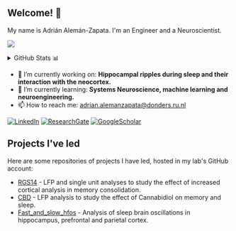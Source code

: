 ## Welcome! :wave: 

My name is Adrián Alemán-Zapata. I'm an Engineer and a Neuroscientist. 

![](https://komarev.com/ghpvc/?username=Aleman-Z&color=green)

<details>
  - <summary>GitHub Stats 📊</summary>
  <img src = "https://github-readme-stats.vercel.app/api?username=Aleman-Z&show_icons=true&theme=calm&layout=compact&custom_title=Aleman-Z GitHub stats">
  <img src = "https://github-readme-stats.vercel.app/api/top-langs/?username=Aleman-Z&theme=calm">
</details>

- 🔭 I’m currently working on: __Hippocampal ripples during sleep and their interaction with the neocortex.__
- 🌱 I’m currently learning: __Systems Neuroscience, machine learning and neuroengineering.__
- 📫 How to reach me: adrian.alemanzapata@donders.ru.nl


<a href="https://www.linkedin.com/in/aleman-zapata/" target="_blank"><img alt="LinkedIn" src="https://img.shields.io/badge/linkedin-%230077B5.svg?&style=for-the-badge&logo=linkedin&logoColor=white" /></a> [![ResearchGate](https://img.shields.io/badge/ResearchGate-%231DA1F2.svg?style=for-the-badge&logo=ResearchGate&logoColor=white&color=success)](https://www.researchgate.net/profile/Adrian-Aleman-Zapata) [![GoogleScholar](https://img.shields.io/badge/GoogleScholar-%231DA1F2.svg?style=for-the-badge&logo=GoogleScholar&logoColor=blue&color=red)](https://scholar.google.com/citations?user=vBGkDD8AAAAJ&hl=en)


## Projects I've led  

Here are some repositories of projects I have led, hosted in my lab's GitHub account:  

- [RGS14](https://github.com/genzellab/RGS14) - LFP and single unit analyses to study the effect of increased cortical analysis in memory consolidation.
- [CBD](https://github.com/genzellab/CBD) - LFP analysis to study the effect of Cannabidiol on memory and sleep.
- [Fast_and_slow_hfos](https://github.com/genzellab/RGS14) - Analysis of sleep brain oscillations in hippocampus, prefrontal and parietal cortex.


<!--
**Aleman-Z/Aleman-Z** is a ✨ _special_ ✨ repository because its `README.md` (this file) appears on your GitHub profile.

Here are some ideas to get you started:

- 🔭 I’m currently working on ...
- 🌱 I’m currently learning ...
- 👯 I’m looking to collaborate on ...
- 🤔 I’m looking for help with ...
- 💬 Ask me about ...
- 📫 How to reach me: ...
- 😄 Pronouns: ...
- ⚡ Fun fact: ...
-->
